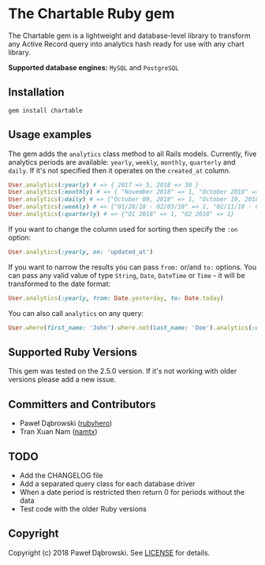 # The Chartable Ruby gem

The Chartable gem is a lightweight and database-level library to transform any Active Record query into analytics hash ready for use with any chart library.

**Supported database engines:** `MySQL` and `PostgreSQL`

## Installation
    gem install chartable

## Usage examples

The gem adds the `analytics` class method to all Rails models. Currently, five analytics periods are available: `yearly`, `weekly`, `monthly`, `quarterly` and `daily`. If it's not specified then it operates on the `created_at` column.

```ruby
User.analytics(:yearly) # => { 2017 => 5, 2018 => 30 }
User.analytics(:monthly) # => { "November 2018" => 1, "October 2018" => 1 }
User.analytics(:daily) # => {"October 09, 2018" => 1, "October 10, 2018" => 1}
User.analytics(:weekly) # => {"01/28/18 - 02/03/18" => 1, "02/11/18 - 02/17/18" => 1}
User.analytics(:quarterly) # => {"Q1 2018" => 1, "Q2 2018" => 1}
```

If you want to change the column used for sorting then specify the `:on` option:

```ruby
User.analytics(:yearly, on: 'updated_at')
```

If you want to narrow the results you can pass `from:` or/and `to:` options. You can pass any valid value of type `String`, `Date`, `DateTime` or `Time` - it will be transformed to the date format:

```ruby
User.analytics(:yearly, from: Date.yesterday, to: Date.today)
```

You can also call `analytics` on any query:

```ruby
User.where(first_name: 'John').where.not(last_name: 'Doe').analytics(:daily)
```

## Supported Ruby Versions

This gem was tested on the 2.5.0 version. If it's not working with older versions please add a new issue.

## Committers and Contributors

* Paweł Dąbrowski ([rubyhero](https://github.com/rubyhero))
* Tran Xuan Nam ([namtx](https://github.com/namtx))

## TODO

* Add the CHANGELOG file
* Add a separated query class for each database driver
* When a date period is restricted then return 0 for periods without the data
* Test code with the older Ruby versions

## Copyright

Copyright (c) 2018 Paweł Dąbrowski.
See [LICENSE][] for details.

[license]: LICENSE.md
